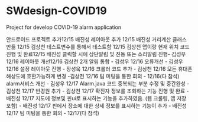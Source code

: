 # SWdesign-COVID19
Project for develop COVID-19 alarm application 


안드로이드 프로젝트 추가12/15 배진성
레이아웃 추가 12/15 배진성
거리계산 클래스 만듦 12/15 김상천
테스트변수를 통해서 테스트함  12/15 김상천
맵이랑 현재 위치 코드 진행 및 완료12/15 배진성
클릭할 시에 상단알림 및 진동 또는 소리알림 진행- 김성우 12/16
레이아웃 개선12/16 김상천
2개 알림 통합 - 김성우 12/16
오류개선  - 김성우 12/16
설정 레이아웃 진행 - 장성욱 12/16
크롤러 코드 추가 - 김상천 12/16
모든 휴대폰 해상도에 호환가능하게 변경 -김상천 12/16
팀 미팅을 통한 회의 - 12/16(다 참석)
alarm서비스 개선 - 김성우 12/17
Alarm.java 코드 중복되는 부분 수정 및 중간완성 - 김상천 12/17
반경원 추가 - 김상천 12/17
확진자 정보를 조회하는 기능 진행 및 완료 - 배진성 12/17
지도에 정보및 핀ui로 표시하는 기능을 추가하였음. (웹 크롤링, 앱 저장 포함) - 배진성 12/17
핀에서 장소에 대한 상세 정보를 표시하는 기능이 추가 - 배진성 12/17
팀 미팅을 통한 회의 - 12/17(다 참석)
